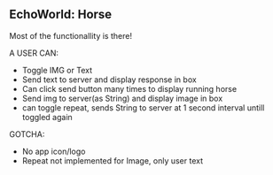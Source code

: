 EchoWorld: Horse
-----------------
Most of the functionallity is there!



A USER CAN:
- Toggle IMG or Text
- Send text to server and display response in box
- Can click send button many times to display running horse
- Send img to server(as String) and display image in box
- can toggle repeat, sends String to server at 1 second interval untill toggled again

GOTCHA:
- No app icon/logo
- Repeat not implemented for Image, only user text



